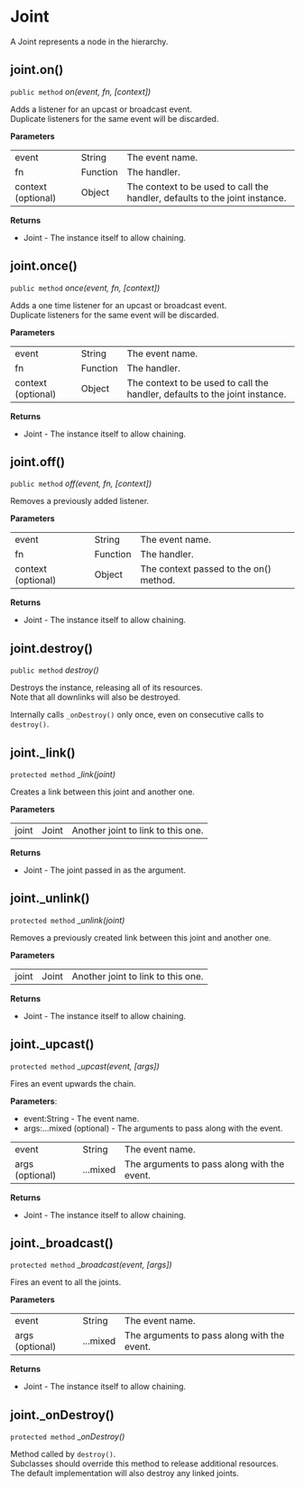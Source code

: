 # Joint

A Joint represents a node in the hierarchy.


## joint.on()

`public method` _on(event, fn, [context])_

Adds a listener for an upcast or broadcast event.   
Duplicate listeners for the same event will be discarded.

**Parameters**

|                    |          |                                                                             |
| ------------------ | -------- | --------------------------------------------------------------------------- |
| event              | String   | The event name.                                                             |
| fn                 | Function | The handler.                                                                |
| context (optional) | Object   | The context to be used to call the handler, defaults to the joint instance. |

**Returns**

- Joint - The instance itself to allow chaining.


## joint.once()

`public method` _once(event, fn, [context])_

Adds a one time listener for an upcast or broadcast event.   
Duplicate listeners for the same event will be discarded.

**Parameters**

|                    |          |                                                                             |
| ------------------ | -------- | --------------------------------------------------------------------------- |
| event              | String   | The event name.                                                             |
| fn                 | Function | The handler.                                                                |
| context (optional) | Object   | The context to be used to call the handler, defaults to the joint instance. |

**Returns**

- Joint - The instance itself to allow chaining.


## joint.off()

`public method` _off(event, fn, [context])_

Removes a previously added listener.

**Parameters**

|                    |          |                                        |
| ------------------ | -------- | -------------------------------------- |
| event              | String   | The event name.                        |
| fn                 | Function | The handler.                           |
| context (optional) | Object   | The context passed to the on() method. |

**Returns**

- Joint - The instance itself to allow chaining.


## joint.destroy()

`public method` _destroy()_

Destroys the instance, releasing all of its resources.   
Note that all downlinks will also be destroyed.

Internally calls `_onDestroy()` only once, even on consecutive calls to `destroy()`.


## joint._link()

`protected method` __link(joint)_

Creates a link between this joint and another one.

**Parameters**

|       |       |                                    |
| ----- | ----- | ---------------------------------- |
| joint | Joint | Another joint to link to this one. |

**Returns**

- Joint - The joint passed in as the argument.


## joint._unlink()

`protected method` __unlink(joint)_

Removes a previously created link between this joint and another one.

**Parameters**

|       |       |                                    |
| ----- | ----- | ---------------------------------- |
| joint | Joint | Another joint to link to this one. |

**Returns**

- Joint - The instance itself to allow chaining.


## joint._upcast()

`protected method` __upcast(event, [args])_

Fires an event upwards the chain.

**Parameters**:

- event:String - The event name.   
- args:...mixed (optional) - The arguments to pass along with the event.

|                 |          |                                             |
| --------------- | -------- | ------------------------------------------- |
| event           | String   | The event name.                             |
| args (optional) | ...mixed | The arguments to pass along with the event. |

**Returns**

- Joint - The instance itself to allow chaining.


## joint._broadcast()

`protected method` __broadcast(event, [args])_

Fires an event to all the joints.

**Parameters**

|                 |          |                                             |
| --------------- | -------- | ------------------------------------------- |
| event           | String   | The event name.                             |
| args (optional) | ...mixed | The arguments to pass along with the event. |

**Returns**

- Joint - The instance itself to allow chaining.


## joint._onDestroy()

`protected method` __onDestroy()_

Method called by `destroy()`.   
Subclasses should override this method to release additional resources.   
The default implementation will also destroy any linked joints.
